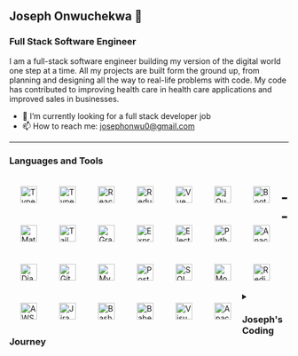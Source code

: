 ## Joseph Onwuchekwa 👋

### Full Stack Software Engineer

I am a full-stack software engineer building my version of the digital world one step at a time. All my projects are built form the ground up, from planning and designing all the way to real-life problems with code. My code has contributed to improving health care in health care applications and improved sales in businesses.

- 🔭 I’m currently looking for a full stack developer job
- 📫 How to reach me: josephonwu0@gmail.com

---

### Languages and Tools

<img align="left" alt="TypeScript" width="30px" style="margin:10px;padding:10px;" src="https://cdn.jsdelivr.net/gh/devicons/devicon/icons/nodejs/nodejs-original.svg" />

<img align="left" alt="TypeScript" width="30px" style="margin:10px;padding:10px;" src="https://cdn.jsdelivr.net/gh/devicons/devicon/icons/typescript/typescript-original.svg" />

<img align="left" alt="React" width="30px" style="margin:10px;padding:10px;" src="https://cdn.jsdelivr.net/gh/devicons/devicon/icons/react/react-original.svg" />

<img align="left" alt="Redux" width="30px" style="margin:10px;padding:10px;" src="https://cdn.jsdelivr.net/gh/devicons/devicon/icons/redux/redux-original.svg" />

<img align="left" alt="Vue" width="30px" style="margin:10px;padding:10px;" src="https://cdn.jsdelivr.net/gh/devicons/devicon/icons/vuejs/vuejs-original.svg" />

<img align="left" alt="jQuery" width="30px" style="margin:10px;padding:10px;" src="https://cdn.jsdelivr.net/gh/devicons/devicon/icons/jquery/jquery-original.svg" />

<img align="left" alt="Bootstrap" width="30px" style="margin:10px;padding:10px;" src="https://cdn.jsdelivr.net/gh/devicons/devicon/icons/bootstrap/bootstrap-original.svg" />

<img align="left" alt="MaterialUI" width="30px" style="margin:10px;padding:10px;" src="https://cdn.jsdelivr.net/gh/devicons/devicon/icons/materialui/materialui-original.svg" />

<img align="left" alt="TailwindCSS" width="30px" style="margin:10px;padding:10px;" src="https://cdn.jsdelivr.net/gh/devicons/devicon/icons/tailwindcss/tailwindcss-plain.svg" />

<img align="left" alt="GraphQL" width="30px" style="margin:10px;padding:10px;" src="https://cdn.jsdelivr.net/gh/devicons/devicon/icons/graphql/graphql-plain.svg" />

<img align="left" alt="Express" width="30px" style="margin:10px;padding:10px;" src="https://cdn.jsdelivr.net/gh/devicons/devicon/icons/express/express-original.svg" />

<img align="left" alt="Electron" width="30px" style="margin:10px;padding:10px;" src="https://cdn.jsdelivr.net/gh/devicons/devicon/icons/electron/electron-original.svg" />

<img align="left" alt="Python" width="30px" style="margin:10px;padding:10px;" src="https://cdn.jsdelivr.net/gh/devicons/devicon/icons/python/python-original.svg" />

<img align="left" alt="Anaconda" width="30px" style="margin:10px;padding:10px;" src="https://cdn.jsdelivr.net/gh/devicons/devicon/icons/anaconda/anaconda-original.svg" />

<img align="left" alt="Django" width="30px" style="margin:10px;padding:10px;" src="https://cdn.jsdelivr.net/gh/devicons/devicon/icons/django/django-plain.svg" />

<img align="left" alt="Git" width="30px" style="margin:10px;padding:10px;" src="https://cdn.jsdelivr.net/gh/devicons/devicon/icons/git/git-original.svg" />

<img align="left" alt="MySQL" width="30px" style="margin:10px;padding:10px;" src="https://cdn.jsdelivr.net/gh/devicons/devicon/icons/mysql/mysql-original.svg" />

<img align="left" alt="Postgres" width="30px" style="margin:10px;padding:10px;" src="https://cdn.jsdelivr.net/gh/devicons/devicon/icons/postgresql/postgresql-original.svg" />

<img align="left" alt="SQLAlchemy" width="30px" style="margin:10px;padding:10px;" src="https://cdn.jsdelivr.net/gh/devicons/devicon/icons/sqlalchemy/sqlalchemy-original.svg" />

<img align="left" alt="Mongodb" width="30px" style="margin:10px;padding:10px;" src="https://cdn.jsdelivr.net/gh/devicons/devicon/icons/mongodb/mongodb-original.svg" />

<img align="left" alt="Redis" width="30px" style="margin:10px;padding:10px;" src="https://cdn.jsdelivr.net/gh/devicons/devicon/icons/redis/redis-original.svg" />

<img align="left" alt="AWS" width="30px" style="margin:10px;padding:10px;" src="https://cdn.jsdelivr.net/gh/devicons/devicon/icons/amazonwebservices/amazonwebservices-original.svg" />

<img align="left" alt="Jira" width="30px" style="margin:10px;padding:10px;" src="https://cdn.jsdelivr.net/gh/devicons/devicon/icons/jira/jira-original.svg" />

<img align="left" alt="Bash" width="30px" style="margin:10px;padding:10px;" src="https://cdn.jsdelivr.net/gh/devicons/devicon/icons/bash/bash-original.svg" />

<img align="left" alt="Babel" width="30px" style="margin:10px;padding:10px;" src="https://cdn.jsdelivr.net/gh/devicons/devicon/icons/babel/babel-original.svg" />

<img align="left" alt="Visual-studio" width="30px" style="margin:10px;padding:10px;" src="https://cdn.jsdelivr.net/gh/devicons/devicon/icons/visualstudio/visualstudio-plain.svg" />

<img align="left" alt="Apache" width="30px" style="margin:10px;padding:10px;" src="https://cdn.jsdelivr.net/gh/devicons/devicon/icons/apache/apache-original.svg" />

# --

<details>
<summary><h3>Joseph's Coding Journey</h3></summary>
After earning my Computer Science degree at the University of Texas, I worked as an intern at ItechArt Group. At first my primary role was to refactor PostgreSQL queries to optimize the queries. After a year, I got fully employed. Most of my work was on the Django backend. I created database models, refined ORM queries, and set up API endpoints. On the frontend, we used vanilla HTML, CSS and JavaScript.
Since then, I have added several libraries and frameworks to my technology stack. However the most important thing I learnt was the ability to learn and incorporate new technologies into my work. 
</details>
<!--
**josephonwuchekw/josephonwuchekw** is a ✨ _special_ ✨ repository because its `README.md` (this file) appears on your GitHub profile.

Here are some ideas to get you started:

- 🔭 I’m currently working on ...
- 🌱 I’m currently learning ...
- 👯 I’m looking to collaborate on ...
- 🤔 I’m looking for help with ...
- 💬 Ask me about ...
- 📫 How to reach me: ...
- 😄 Pronouns: ...
- ⚡ Fun fact: ...
  -->
